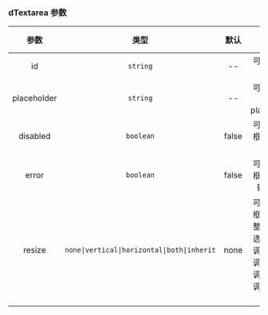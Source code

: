 ### dTextarea 参数

|    参数     |                    类型                     | 默认  |                                         说明                                         | 跳转 Demo                                     |
| :---------: | :-----------------------------------------: | :---: | :----------------------------------------------------------------------------------: | --------------------------------------------- |
|     id      |                  `string`                   |  --   |                                   可选，文本框 id                                    |
| placeholder |                  `string`                   |  --   |                               可选，文本框 placeholder                               | [基本用法](/components/textarea/demo#basic-usage) |
|  disabled   |                  `boolean`                  | false |                                可选，文本框是否被禁用                                | [基本用法](/components/textarea/demo#basic-usage) |
|    error    |                  `boolean`                  | false |                             可选，文本框是否出现输入错误                             | [基本用法](/components/textarea/demo#basic-usage) |
|   resize    | `none\|vertical\|horizontal\|both\|inherit` | none  | 可选，文本框是否可调整大小，可选项：不可调整，水平调整，垂直调整，自由调整，默认继承 | [调整大小](/components/textarea/demo#resize)      |
